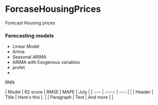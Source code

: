 # ForcaseHousingPrices
Forecast  Housing prices



###  Forecasting models

  * Linear Model
  * Arima 
  * Seasonal ARIMA
  * ARIMA with Exogenous variables
  * profet
  * 
RNN 


| Model      | R2 score | RMSE     | MAPE  | July |
| :---        |    :----:   |          ---: |     |
| Header      | Title       | Here's this   |.     |
| Paragraph   | Text        | And more      |      |
